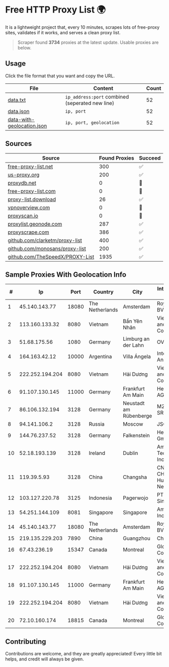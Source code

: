 
# Free HTTP Proxy List 🌍

It is a lightweight project that, every 10 minutes, scrapes lots of free-proxy sites, validates if it works, and serves a clean proxy list.


> Scraper found **3734** proxies at the latest update. Usable proxies are below.

## Usage

Click the file format that you want and copy the URL.


|File|Content|Count|
|----|-------|-----|
|[data.txt](https://raw.githubusercontent.com/themiralay/Proxy-List-World/master/data.txt)|`ip_address:port` combined (seperated new line)|52|
|[data.json](https://raw.githubusercontent.com/themiralay/Proxy-List-World/master/data.json)|`ip, port`|52|
|[data-with-geolocation.json](https://raw.githubusercontent.com/themiralay/Proxy-List-World/master/data-with-geolocation.json)|`ip, port, geolocation`|52|

## Sources

|Source|Found Proxies|Succeed|
|------|-------------|-------|
|[free-proxy-list.net](https://free-proxy-list.net)|300|✅|
|[us-proxy.org](https://www.us-proxy.org)|200|✅|
|[proxydb.net](http://proxydb.net)|0|🚫|
|[free-proxy-list.com](https://free-proxy-list.com/?page=&port=&type%5B%5D=http&type%5B%5D=https&up_time=0&search=Search)|0|🚫|
|[proxy-list.download](https://www.proxy-list.download/HTTP)|26|✅|
|[vpnoverview.com](https://vpnoverview.com/privacy/anonymous-browsing/free-proxy-servers)|0|🚫|
|[proxyscan.io](https://www.proxyscan.io)|0|🚫|
|[proxylist.geonode.com](https://proxylist.geonode.com/api/proxy-list?limit=300&page=1&sort_by=lastChecked&sort_type=desc&protocols=http,https)|287|✅|
|[proxyscrape.com](https://api.proxyscrape.com/v2/?request=displayproxies&protocol=http&timeout=10000&country=all&ssl=all&anonymity=all)|386|✅|
|[github.com/clarketm/proxy-list](https://raw.githubusercontent.com/clarketm/proxy-list/master/proxy-list-raw.txt)|400|✅|
|[github.com/monosans/proxy-list](https://raw.githubusercontent.com/monosans/proxy-list/main/proxies/http.txt)|200|✅|
|[github.com/TheSpeedX/PROXY-List](https://raw.githubusercontent.com/TheSpeedX/PROXY-List/master/http.txt)|1935|✅|


## Sample Proxies With Geolocation Info

|#|Ip|Port|Country|City|Internet Service Provider|
|-|--|----|-------|----|-------------------------|
|1|45.140.143.77|18080|The Netherlands|Amsterdam|RoyaleHosting BV|
|2|113.160.133.32|8080|Vietnam|Bẩn Yên Nhân|VietNam Post and Telecom Corporation|
|3|51.68.175.56|1080|Germany|Limburg an der Lahn|OVH SAS|
|4|164.163.42.12|10000|Argentina|Villa Ángela|Interret Villa Angela SRL|
|5|222.252.194.204|8080|Vietnam|Hải Dương|VietNam Post and Telecom Corporation|
|6|91.107.130.145|11000|Germany|Frankfurt Am Main|Hetzner Online AG|
|7|86.106.132.194|3128|Germany|Neustadt am Rübenberge|M247 Europe SRL|
|8|94.141.106.2|3128|Russia|Moscow|JSC Mastertel|
|9|144.76.237.52|3128|Germany|Falkenstein|Hetzner Online GmbH|
|10|52.18.193.139|3128|Ireland|Dublin|Amazon Technologies Inc.|
|11|119.39.5.93|3128|China|Changsha|CNC Group CHINA169 Hunan Province Network|
|12|103.127.220.78|3125|Indonesia|Pagerwojo|PT Multi Guna Sinergi|
|13|54.251.144.109|8081|Singapore|Singapore|Amazon.com, Inc.|
|14|45.140.143.77|18080|The Netherlands|Amsterdam|RoyaleHosting BV|
|15|219.135.229.203|7890|China|Guangzhou|Chinanet|
|16|67.43.236.19|15347|Canada|Montreal|GloboTech Communications|
|17|222.252.194.204|8080|Vietnam|Hải Dương|VietNam Post and Telecom Corporation|
|18|91.107.130.145|11000|Germany|Frankfurt Am Main|Hetzner Online AG|
|19|222.252.194.204|8080|Vietnam|Hải Dương|VietNam Post and Telecom Corporation|
|20|72.10.160.174|18815|Canada|Montreal|GloboTech Communications|



## Contributing

Contributions are welcome, and they are greatly appreciated! Every
little bit helps, and credit will always be given.

